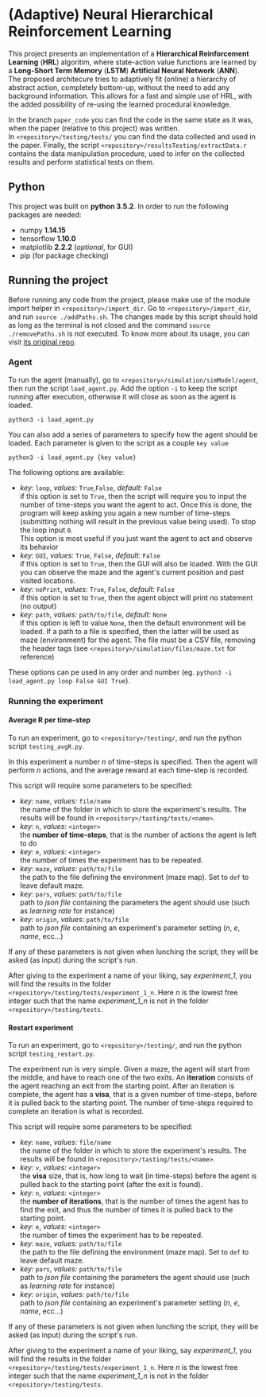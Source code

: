# (Adaptive) Neural Hierarchical Reinforcement Learning

This project presents an implementation of a **Hierarchical Reinforcement Learning** (**HRL**) algoritim, where state-action value functions are learned by a **Long-Short Term Memory** (**LSTM**) **Artificial Neural Network** (**ANN**). <br /> The proposed architecure tries to adaptively fit (online) a hierarchy of abstract action, completely bottom-up, without the need to add any background information. This allows for a fast and simple use of HRL, with the added possibility of re-using the learned procedural knowledge.

In the branch `paper_code` you can find the code in the same state as it was, when the paper (relative to this project) was written. <br />
In `<repository>/testing/tests/` you can find the data collected and used in the paper. Finally, the script `<repository>/resultsTesting/extractData.r` contains the data manipulation procedure, used to infer on the collected results and perform statistical tests on them.

## Python

This project was built on **python 3.5.2**. In order to run the following packages are needed:

* numpy **1.14.15**
* tensorflow **1.10.0**
* matplotlib **2.2.2** (*optional*, for GUI)
* pip (for package checking)


## Running the project

Before running any code from the project, please make use of the module import helper in `<repository>/import_dir`. Go to `<repository>/import_dir`, and run `source ./addPaths.sh`. The changes made by this script should hold as long as the terminal is not closed and the command `source ./removePaths.sh` is not executed. To know more about its usage, you can visit [its original repo](https://github.com/daddabarba/python_import_assist "Import helper repo").

### Agent

To run the agent (manually), go to `<repository>/simulation/simModel/agent`, then run the script `load_agent.py`. Add the option `-i` to keep the script running after execution, otherwise it will close as soon as the agent is loaded.

```
python3 -i load_agent.py
```

You can also add a series of parameters to specify how the agent should be loaded. Each parameter is given to the script as a couple `key value`

```
python3 -i load_agent.py {key value}
```

The following options are available:

* *key:* `loop`, *values:* `True`,`False`, *default:* `False` <br /> if this option is set to `True`, then the script will require you to input the number of time-steps you want the agent to act. Once this is done, the program will keep asking you again a new number of time-steps (submitting nothing will result in the previous value being used). To stop the loop input `0`. <br/> This option is most useful if you just want the agent to act and observe its behavior
* *key:* `GUI`, *values:* `True`, `False`, *default:* `False` <br /> if this option is set to `True`, then the GUI will also be loaded. With the GUI you can observe the maze and the agent's current position and past visited locations.
* *key:* `noPrint`, *values:* `True`, `False`, *default:* `False` <br /> if this option is set to `True`, then the agent object will print no statement (no output)
* *key:* `path`, *values:* `path/to/file`, *default:* `None` <br /> if this option is left to value `None`, then the default environment will be loaded. If a path to a file is specified, then the latter will be used as maze (environment) for the agent. The file must be a CSV file, removing the header tags (see `<repository>/simulation/files/maze.txt` for reference)

These options can pe used in any order and number (eg. `python3 -i load_agent.py loop False GUI True`).

### Running the experiment

#### Average R per time-step
To run an experiment, go to `<repository>/testing/`, and run the python script `testing_avgR.py`.

In this experiment a number *n* of time-steps is specified. Then the agent will perform *n* actions, and the average reward at each time-step is recorded.

This script will require some parameters to be specified:

* *key:* `name`, *values:* `file/name` <br />  the name of the folder in which to store the experiment's results. The results will be found in `<repository>/tasting/tests/<name>`.
* *key:* `n`, *values:* `<integer>` <br />  the **number of time-steps**, that is the number of actions the agent is left to do
* *key:* `e`, *values:* `<integer>` <br /> the number of times the experiment has to be repeated.
* *key:* `maze`, *values:* `path/to/file` <br />   the path to the file defining the environment (maze map). Set to `def` to leave default maze.
* *key:* `pars`, *values:* `path/to/file` <br />  path to *json file* containing the parameters the agent should use (such as *learning rate* for instance)
* *key:* `origin`, *values:* `path/to/file` <br /> path to *json file* containing an experiment's parameter setting (*n*, *e*, *name*, ecc...) 

If any of these parameters is not given when lunching the script, they will be asked (as input) during the script's run.

After giving to the experiment a name of your liking, say *experiment_1*, you will find the results in the folder `<repository>/testing/tests/experiment_1_n`.
Here *n* is the lowest free integer such that the name *experiment_1_n* is not in the folder `<repository>/testing/tests`.


#### Restart experiment
To run an experiment, go to `<repository>/testing/`, and run the python script `testing_restart.py`.

The experiment run is very simple. Given a maze, the agent will start from the middle, and have to reach one of the two exits.
An **iteration** consists of the agent reaching an exit from the starting point. After an iteration is complete, the agent has a **visa**, that is a given number of time-steps, before it is pulled back to the starting point.
The number of time-steps required to complete an iteration is what is recorded.

This script will require some parameters to be specified:

* *key:* `name`, *values:* `file/name` <br />  the name of the folder in which to store the experiment's results. The results will be found in `<repository>/tasting/tests/<name>`.
* *key:* `v`, *values:* `<integer>` <br />  the **visa** size, that is, how long to wait (in time-steps) before the agent is pulled back to the starting point (after the exit is found).
* *key:* `n`, *values:* `<integer>` <br />  the **number of iterations**, that is the number of times the agent has to find the exit, and thus the number of times it is pulled back to the starting point.
* *key:* `e`, *values:* `<integer>` <br /> the number of times the experiment has to be repeated.
* *key:* `maze`, *values:* `path/to/file` <br />   the path to the file defining the environment (maze map). Set to `def` to leave default maze.
* *key:* `pars`, *values:* `path/to/file` <br />  path to *json file* containing the parameters the agent should use (such as *learning rate* for instance)
* *key:* `origin`, *values:* `path/to/file` <br /> path to *json file* containing an experiment's parameter setting (*n*, *e*, *name*, ecc...) 

If any of these parameters is not given when lunching the script, they will be asked (as input) during the script's run.

After giving to the experiment a name of your liking, say *experiment_1*, you will find the results in the folder `<repository>/testing/tests/experiment_1_n`.
Here *n* is the lowest free integer such that the name *experiment_1_n* is not in the folder `<repository>/testing/tests`.

